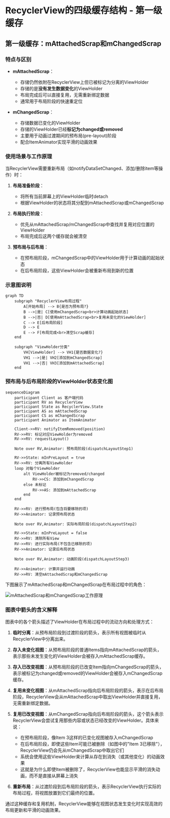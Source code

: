 # RecyclerView的四级缓存结构 - 第一级缓存

## 第一级缓存：mAttachedScrap和mChangedScrap

### 特点与区别

- **mAttachedScrap**：
  - 存储仍然依附在RecyclerView上但已被标记为分离的ViewHolder
  - 存储的是**没有发生数据变化**的ViewHolder
  - 布局完成后可以直接复用，无需重新绑定数据
  - 通常用于布局阶段的快速重定位

- **mChangedScrap**：
  - 存储数据已变化的ViewHolder
  - 存储的ViewHolder已经**标记为changed或removed**
  - 主要用于动画过渡期间的预布局(pre-layout)阶段
  - 配合ItemAnimator实现平滑的动画效果

### 使用场景与工作原理

当RecyclerView需要重新布局（如notifyDataSetChanged、添加/删除item等操作）时：

1. **布局准备阶段**：
   - 将所有当前屏幕上的ViewHolder临时detach
   - 根据ViewHolder的状态将其分配到mAttachedScrap或mChangedScrap

2. **布局执行阶段**：
   - 优先从mAttachedScrap/mChangedScrap中查找并复用对应位置的ViewHolder
   - 布局完成后这两个缓存就会被清空

3. **预布局与后布局**：
   - 在预布局阶段，mChangedScrap中的ViewHolder用于计算动画的起始状态
   - 在后布局阶段，这些ViewHolder会被重新布局到新的位置

### 示意图说明

```mermaid
graph TD
    subgraph "RecyclerView布局过程"
        A[开始布局] --> B{是否为预布局?}
        B -->|是| C[使用mChangedScrap<br>计算动画起始状态]
        B -->|否| D[使用mAttachedScrap<br>复用未变化的ViewHolder]
        C --> E[后布局阶段]
        D --> E
        E --> F[布局完成<br>清空Scrap缓存]
    end

    subgraph "ViewHolder分类"
        VH[ViewHolder] --> VH1{是否数据变化?}
        VH1 -->|是| VH2[添加到mChangedScrap]
        VH1 -->|否| VH3[添加到mAttachedScrap]
    end
```

### 预布局与后布局阶段的ViewHolder状态变化图

```mermaid
sequenceDiagram
    participant Client as 客户端代码
    participant RV as RecyclerView
    participant State as RecyclerView.State
    participant AS as mAttachedScrap
    participant CS as mChangedScrap
    participant Animator as ItemAnimator
    
    Client->>RV: notifyItemRemoved(position)
    RV->>RV: 标记对应ViewHolder为removed
    RV->>RV: requestLayout()
    
    Note over RV,Animator: 预布局阶段(dispatchLayoutStep1)
    
    RV->>State: mInPreLayout = true
    RV->>RV: 分离所有ViewHolder
    loop 对每个ViewHolder
        alt ViewHolder被标记为removed/changed
            RV->>CS: 添加到mChangedScrap
        else 未标记
            RV->>AS: 添加到mAttachedScrap
        end
    end
    
    RV->>RV: 进行预布局(包含将要移除的项)
    RV->>Animator: 记录预布局状态
    
    Note over RV,Animator: 实际布局阶段(dispatchLayoutStep2)
    
    RV->>State: mInPreLayout = false
    RV->>RV: 清除所有View
    RV->>RV: 进行实际布局(不包含已移除的项)
    RV->>Animator: 记录后布局状态
    
    Note over RV,Animator: 动画阶段(dispatchLayoutStep3)
    
    RV->>Animator: 计算并运行动画
    RV->>RV: 清空mAttachedScrap和mChangedScrap
```

下图展示了mAttachedScrap和mChangedScrap在布局过程中的角色：

![mAttachedScrap和mChangedScrap工作原理](images/scrap_cache_working.svg) 

### 图表中箭头的含义解释

图表中的各个箭头描述了ViewHolder在布局过程中的流动方向和处理方式：

1. **临时分离**：从预布局阶段到过渡阶段的箭头，表示所有视图被临时从RecyclerView中分离出来。

2. **存入未变化视图**：从预布局阶段的普通Items指向mAttachedScrap的箭头，表示那些未发生变化的ViewHolder会被存入mAttachedScrap缓存。

3. **存入已改变视图**：从预布局阶段的已改变Item指向mChangedScrap的箭头，表示被标记为changed或removed的ViewHolder会被存入mChangedScrap缓存。

4. **复用未变化视图**：从mAttachedScrap指向后布局阶段的箭头，表示在后布局阶段，RecyclerView会从mAttachedScrap中取出ViewHolder并直接复用，无需重新绑定数据。

5. **复用已改变视图**：从mChangedScrap指向后布局阶段的箭头，这个箭头表示RecyclerView会尝试复用那些内容或状态已经改变的ViewHolder。具体来说：
   - 在预布局阶段，像Item 3这样的已变化视图被存入mChangedScrap
   - 在后布局阶段，即使这些Item可能已被删除（如图中的"Item 3已移除"），RecyclerView仍会先从mChangedScrap中取出它们
   - 系统会使用这些ViewHolder来计算从存在到消失（或其他变化）的动画效果
   - 这就是为什么即使Item被删除了，RecyclerView也能显示平滑的消失动画，而不是直接从屏幕上消失

6. **重新布局**：从过渡阶段到后布局阶段的箭头，表示RecyclerView执行实际的布局过程，将视图放置到它们最终的位置。

通过这种缓存和复用机制，RecyclerView能够在视图状态发生变化时实现高效的布局更新和平滑的动画效果。 